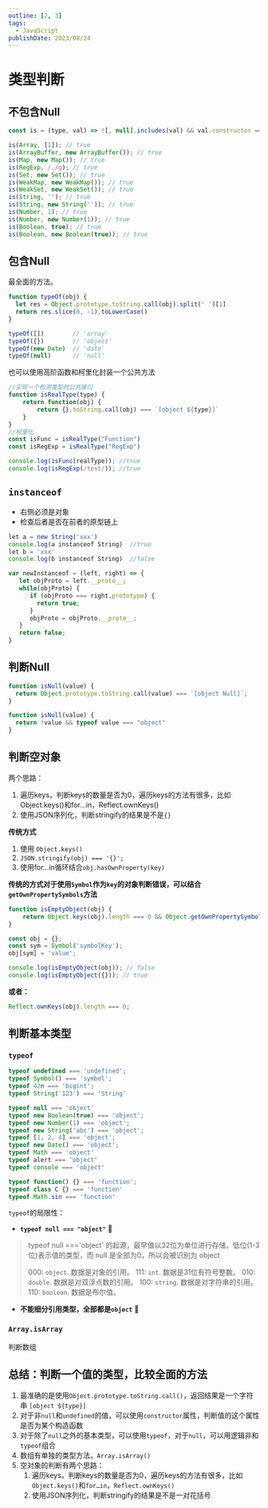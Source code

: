 ```yaml
---
outline: [2, 3]
tags: 
  - JavaScript
publishDate: 2023/08/24
---
```

# 类型判断

## 不包含Null

```js
const is = (type, val) => ![, null].includes(val) && val.constructor === type;

is(Array, [1]); // true
is(ArrayBuffer, new ArrayBuffer()); // true
is(Map, new Map()); // true
is(RegExp, /./g); // true
is(Set, new Set()); // true
is(WeakMap, new WeakMap()); // true
is(WeakSet, new WeakSet()); // true
is(String, ''); // true
is(String, new String('')); // true
is(Number, 1); // true
is(Number, new Number(1)); // true
is(Boolean, true); // true
is(Boolean, new Boolean(true)); // true
```

## 包含Null
最全面的方法。

```jsx
function typeOf(obj) {
  let res = Object.prototype.toString.call(obj).split(' ')[1]
  return res.slice(0, -1).toLowerCase()
}

typeOf([])        // 'array'
typeOf({})        // 'object'
typeOf(new Date)  // 'date'
typeOf(null)      // 'null'
```

也可以使用高阶函数和柯里化封装一个公共方法

```js
//实现一个检测类型的公共接口
function isRealType(type) {
    return function(obj) {
        return {}.toString.call(obj) === `[object ${type}]`
    }
}
//柯里化
const isFunc = isRealType("Function")
const isRegExp = isRealType("RegExp")

console.log(isFunc(realType)); //true
console.log(isRegExp(/test/)); //true

```

## `instanceof`

- 右侧必须是对象
- 检查后者是否在前者的原型链上

```js
let a = new String('xxx')
console.log(a instanceof String)  //true
let b = 'xxx'
console.log(b instanceof String)  //false

```

```js
var newInstanceof = (left, right) => {
   let objProto = left.__proto__;
   while(objProto) {
      if (objProto === right.prototype) {
        return true;
      }
      objProto = objProto.__proto__;
   }
   return false;
}

```

## 判断Null

```js
function isNull(value) {
  return Object.prototype.toString.call(value) === `[object Null]`;
}

function isNull(value) {
  return !value && typeof value === "object"
}
```

## 判断空对象

两个思路：

1. 遍历keys，判断keys的数量是否为0，遍历keys的方法有很多，比如Object.keys()和for…in，Reflect.ownKeys()
2. 使用JSON序列化，判断stringify的结果是不是`{}`

**传统方式**

1. 使用 `Object.keys()`
2. `JSON.stringify(obj) === '{}';`
3. 使用for…in循环结合`obj.hasOwnProperty(key)`

**传统的方式对于使用`Symbol`作为`key`的对象判断错误，可以结合`getOwnPropertySymbols`方法**

```js
function isEmptyObject(obj) {
    return Object.keys(obj).length === 0 && Object.getOwnPropertySymbols(obj).length === 0;
}

const obj = {};
const sym = Symbol('symbolKey');
obj[sym] = 'value';

console.log(isEmptyObject(obj)); // false
console.log(isEmptyObject({})); // true
```

**或者：**

```js
Reflect.ownKeys(obj).length === 0;
```

## 判断基本类型

### `typeof`

```js
typeof undefined === 'undefined';
typeof Symbol() === 'symbol';
typeof 42n === 'bigint';
typeof String('123') === 'String'

typeof null === 'object'
typeof new Boolean(true) === 'object';
typeof new Number(1) === 'object';
typeof new String('abc') === 'object';
typeof [1, 2, 4] === 'object';
typeof new Date() === 'object';
typeof Math === 'object'
typeof alert === 'object'
typeof console === 'object'

typeof function() {} === 'function';
typeof class C {} === 'function'
typeof Math.sin === 'function'
```

`typeof`的局限性：

- **`typeof null === "object"`** 🤦

> typeof null ==='object' 的起源，最早值以32位为单位进行存储，低位(1-3位)表示值的类型，而 null 是全部为0，所以会被识别为 object
> 
> 000: `object`. 数据是对象的引用。
> 111: `int`. 数据是31位有符号整数。
> 010: `double`. 数据是对双浮点数的引用。
> 100: `string`. 数据是对字符串的引用。
> 110: `boolean`. 数据是布尔值。
- **不能细分引用类型，全部都是`object`** 🤦

### `Array.isArray`
判断数组

## 总结：判断一个值的类型，比较全面的方法

1. 最准确的是使用`Object.prototype.toString.call()`，返回结果是一个字符串 `[object ${type}]`
2. 对于非`null`和`undefined`的值，可以使用`constructor`属性，判断值的这个属性是否为某个构造函数
3. 对于除了`null`之外的基本类型，可以使用`typeof`，对于`null`，可以用逻辑非和`typeof`组合
4. 数组有单独的类型方法，`Array.isArray()`
5. 空对象的判断有两个思路：
    1. 遍历keys，判断keys的数量是否为0，遍历keys的方法有很多，比如`Object.keys()`和`for…in`，`Reflect.ownKeys()`
    2. 使用JSON序列化，判断stringify的结果是不是一对花括号